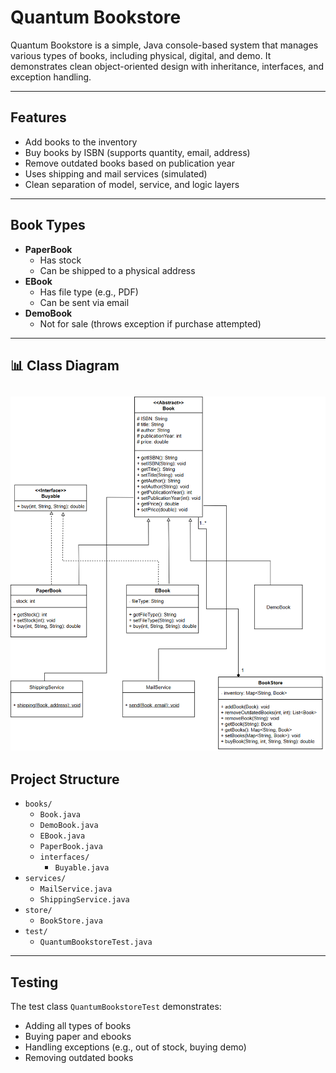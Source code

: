 # Quantum Bookstore

Quantum Bookstore is a simple, Java console-based system that manages various types of books, including physical, digital, and demo. It demonstrates clean object-oriented design with inheritance, interfaces, and exception handling.

---

## Features

- Add books to the inventory
- Buy books by ISBN (supports quantity, email, address)
- Remove outdated books based on publication year
- Uses shipping and mail services (simulated)
- Clean separation of model, service, and logic layers

---

## Book Types

- **PaperBook**
    - Has stock
    - Can be shipped to a physical address
- **EBook**
    - Has file type (e.g., PDF)
    - Can be sent via email
- **DemoBook**
    - Not for sale (throws exception if purchase attempted)
---
## 📊 Class Diagram

![Class Diagram](assets/class_diagram.png)
---
## Project Structure
- `books/`
    - `Book.java`
    - `DemoBook.java`
    - `EBook.java`
    - `PaperBook.java`
    - `interfaces/`
        - `Buyable.java`
- `services/`
    - `MailService.java`
    - `ShippingService.java`
- `store/`
    - `BookStore.java`
- `test/`
    - `QuantumBookstoreTest.java`
---
## Testing

The test class `QuantumBookstoreTest` demonstrates:

- Adding all types of books
- Buying paper and ebooks
- Handling exceptions (e.g., out of stock, buying demo)
- Removing outdated books
